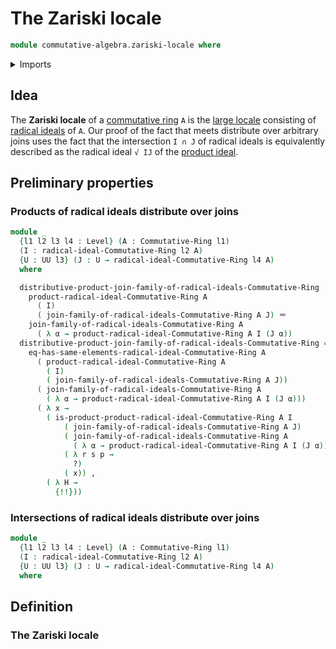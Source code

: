 # The Zariski locale

```agda
module commutative-algebra.zariski-locale where
```

<details><summary>Imports</summary>

```agda
open import commutative-algebra.commutative-rings
open import commutative-algebra.joins-ideals-commutative-rings
open import commutative-algebra.joins-radical-ideals-commutative-rings
open import commutative-algebra.products-of-radical-ideals-commutative-rings
open import commutative-algebra.radical-ideals-commutative-rings
open import commutative-algebra.radicals-of-ideals-commutative-rings

open import foundation.dependent-pair-types
open import foundation.identity-types
open import foundation.universe-levels
```

</details>

## Idea

The **Zariski locale** of a [commutative ring](commutative-algebra.commutative-rings.md) `A` is the [large locale](order-theory.large-locales.md) consisting of [radical ideals](commutative-algebra.radical-ideals-commutative-rings.md) of `A`. Our proof of the fact that meets distribute over arbitrary joins uses the fact that the intersection `I ∩ J` of radical ideals is equivalently described as the radical ideal `√ IJ` of the [product ideal](commutative-algebra.products-of-ideals-commutative-rings.md).

## Preliminary properties

### Products of radical ideals distribute over joins

```agda
module _
  {l1 l2 l3 l4 : Level} (A : Commutative-Ring l1)
  (I : radical-ideal-Commutative-Ring l2 A)
  {U : UU l3} (J : U → radical-ideal-Commutative-Ring l4 A)
  where

  distributive-product-join-family-of-radical-ideals-Commutative-Ring :
    product-radical-ideal-Commutative-Ring A
      ( I)
      ( join-family-of-radical-ideals-Commutative-Ring A J) ＝
    join-family-of-radical-ideals-Commutative-Ring A
      ( λ α → product-radical-ideal-Commutative-Ring A I (J α))
  distributive-product-join-family-of-radical-ideals-Commutative-Ring =
    eq-has-same-elements-radical-ideal-Commutative-Ring A
      ( product-radical-ideal-Commutative-Ring A
        ( I)
        ( join-family-of-radical-ideals-Commutative-Ring A J))
      ( join-family-of-radical-ideals-Commutative-Ring A
        ( λ α → product-radical-ideal-Commutative-Ring A I (J α)))
      ( λ x →
        ( is-product-product-radical-ideal-Commutative-Ring A I
            ( join-family-of-radical-ideals-Commutative-Ring A J)
            ( join-family-of-radical-ideals-Commutative-Ring A
              ( λ α → product-radical-ideal-Commutative-Ring A I (J α)))
            ( λ r s p →
              ?)
            ( x)) ,
        ( λ H →
          {!!}))
```

### Intersections of radical ideals distribute over joins

```agda
module _
  {l1 l2 l3 l4 : Level} (A : Commutative-Ring l1)
  (I : radical-ideal-Commutative-Ring l2 A)
  {U : UU l3} (J : U → radical-ideal-Commutative-Ring l4 A)
  where
```

## Definition

### The Zariski locale
